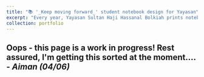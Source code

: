 ```yaml
---
title: "📚 '_Keep moving forward_' student notebook design for Yayasan"
excerpt: "Every year, Yayasan Sultan Haji Hassanal Bolkiah prints notebooks to give out to students, and in 2022, I was lucky enough to design the covers --- this time centred around the theme '_Keep moving forward_' from _Meet the Robinsons_! [Read more here](/portfolio/portfolio_book_yshhb_notebook) <br/><img src='../images/portfolio_yshhb_notebook.png'>"
collection: portfolio
---
```




Oops - this page is a work in progress! Rest assured, I'm getting this sorted at the moment.... - _Aiman (04/06)_
------